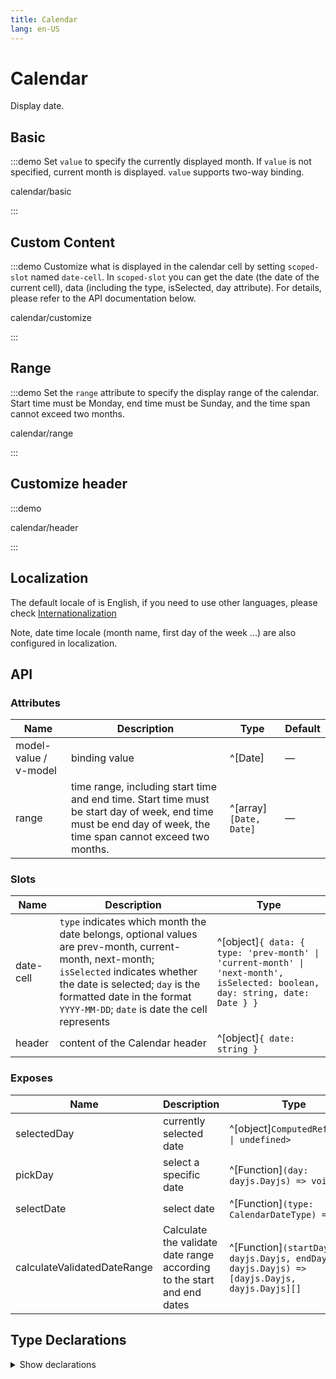 ```yaml
---
title: Calendar
lang: en-US
---
```


# Calendar

Display date.

## Basic

:::demo Set `value` to specify the currently displayed month. If `value` is not specified, current month is displayed. `value` supports two-way binding.

calendar/basic

:::

## Custom Content

:::demo Customize what is displayed in the calendar cell by setting `scoped-slot` named `date-cell`. In `scoped-slot` you can get the date (the date of the current cell), data (including the type, isSelected, day attribute). For details, please refer to the API documentation below.

calendar/customize

:::

## Range

:::demo Set the `range` attribute to specify the display range of the calendar. Start time must be Monday, end time must be Sunday, and the time span cannot exceed two months.

calendar/range

:::

## Customize header

:::demo

calendar/header

:::

## Localization

The default locale of is English, if you need to use other languages, please check [Internationalization](/en-US/guide/i18n)

Note, date time locale (month name, first day of the week ...) are also configured in localization.

## API

### Attributes

| Name                  | Description                                                                                                                                                    | Type                   | Default |
| --------------------- | -------------------------------------------------------------------------------------------------------------------------------------------------------------- | ---------------------- | ------- |
| model-value / v-model | binding value                                                                                                                                                  | ^[Date]                | —       |
| range                 | time range, including start time and end time. Start time must be start day of week, end time must be end day of week, the time span cannot exceed two months. | ^[array]`[Date, Date]` | —       |

### Slots

| Name      | Description                                                                                                                                                                                                                                               | Type                                                                                                                         |
| --------- | --------------------------------------------------------------------------------------------------------------------------------------------------------------------------------------------------------------------------------------------------------- | ---------------------------------------------------------------------------------------------------------------------------- |
| date-cell | `type` indicates which month the date belongs, optional values are prev-month, current-month, next-month; `isSelected` indicates whether the date is selected; `day` is the formatted date in the format `YYYY-MM-DD`; `date` is date the cell represents | ^[object]`{ data: { type: 'prev-month' \| 'current-month' \| 'next-month', isSelected: boolean, day: string, date: Date } }` |
| header    | content of the Calendar header                                                                                                                                                                                                                            | ^[object]`{ date: string }`                                                                                                  |

### Exposes

| Name                        | Description                                                            | Type                                                                                          |
| --------------------------- | ---------------------------------------------------------------------- | --------------------------------------------------------------------------------------------- |
| selectedDay                 | currently selected date                                                | ^[object]`ComputedRef<Dayjs \| undefined>`                                                    |
| pickDay                     | select a specific date                                                 | ^[Function]`(day: dayjs.Dayjs) => void`                                                       |
| selectDate                  | select date                                                            | ^[Function]`(type: CalendarDateType) => void`                                                 |
| calculateValidatedDateRange | Calculate the validate date range according to the start and end dates | ^[Function]`(startDayjs: dayjs.Dayjs, endDayjs: dayjs.Dayjs) => [dayjs.Dayjs, dayjs.Dayjs][]` |

## Type Declarations

<details>
  <summary>Show declarations</summary>

```ts
type CalendarDateType =
  | 'prev-month'
  | 'next-month'
  | 'prev-year'
  | 'next-year'
  | 'today'
```

</details>
